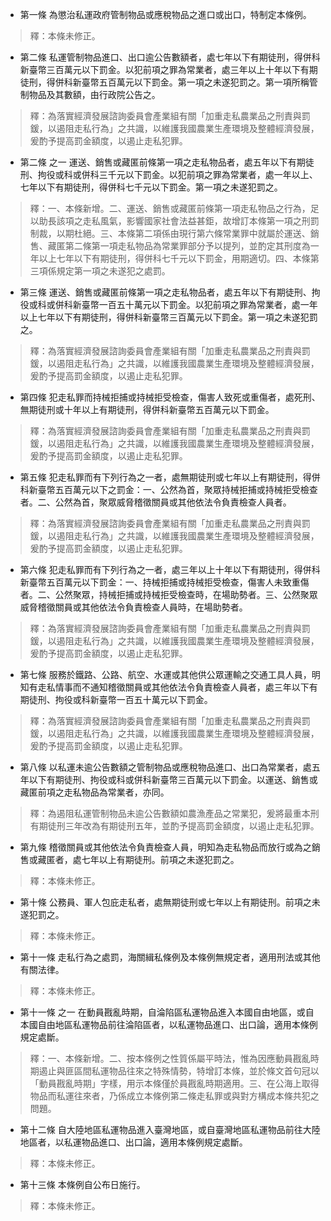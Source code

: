 * 第一條 為懲治私運政府管制物品或應稅物品之進口或出口，特制定本條例。

> 釋：本條未修正。

* 第二條 私運管制物品進口、出口逾公告數額者，處七年以下有期徒刑，得併科新臺幣三百萬元以下罰金。以犯前項之罪為常業者，處三年以上十年以下有期徒刑，得併科新臺幣五百萬元以下罰金。第一項之未遂犯罰之。第一項所稱管制物品及其數額，由行政院公告之。

> 釋：為落實經濟發展諮詢委員會產業組有關「加重走私農業品之刑責與罰鍰，以遏阻走私行為」之共識，以維護我國農業生產環境及整體經濟發展，爰酌予提高罰金額度，以遏止走私犯罪。

* 第二條 之一 運送、銷售或藏匿前條第一項之走私物品者，處五年以下有期徒刑、拘役或科或併科三千元以下罰金。以犯前項之罪為常業者，處一年以上、七年以下有期徒刑，得併科七千元以下罰金。第一項之未遂犯罰之。

> 釋：一、本條新增。二、運送、銷售或藏匿前條第一項走私物品之行為，足以助長該項之走私風氣，影響國家社會法益甚鉅，故增訂本條第一項之刑罰制裁，以期杜絕。三、本條第二項係由現行第六條常業罪中就屬於運送、銷售、藏匿第二條第一項走私物品為常業罪部分予以提列，並酌定其刑度為一年以上七年以下有期徒刑，得併科七千元以下罰金，用期適切。四、本條第三項係規定第一項之未遂犯之處罰。

* 第三條 運送、銷售或藏匿前條第一項之走私物品者，處五年以下有期徒刑、拘役或科或併科新臺幣一百五十萬元以下罰金。以犯前項之罪為常業者，處一年以上七年以下有期徒刑，得併科新臺幣三百萬元以下罰金。第一項之未遂犯罰之。

> 釋：為落實經濟發展諮詢委員會產業組有關「加重走私農業品之刑責與罰鍰，以遏阻走私行為」之共識，以維護我國農業生產環境及整體經濟發展，爰酌予提高罰金額度，以遏止走私犯罪。

* 第四條 犯走私罪而持械拒捕或持械拒受檢查，傷害人致死或重傷者，處死刑、無期徒刑或十年以上有期徒刑，得併科新臺幣五百萬元以下罰金。

> 釋：為落實經濟發展諮詢委員會產業組有關「加重走私農業品之刑責與罰鍰，以遏阻走私行為」之共識，以維護我國農業生產環境及整體經濟發展，爰酌予提高罰金額度，以遏止走私犯罪。

* 第五條 犯走私罪而有下列行為之一者，處無期徒刑或七年以上有期徒刑，得併科新臺幣五百萬元以下之罰金：一、公然為首，聚眾持械拒捕或持械拒受檢查者。二、公然為首，聚眾威脅稽徵關員或其他依法令負責檢查人員者。

> 釋：為落實經濟發展諮詢委員會產業組有關「加重走私農業品之刑責與罰鍰，以遏阻走私行為」之共識，以維護我國農業生產環境及整體經濟發展，爰酌予提高罰金額度，以遏止走私犯罪。

* 第六條 犯走私罪而有下列行為之一者，處三年以上十年以下有期徒刑，得併科新臺幣五百萬元以下罰金：一、持械拒捕或持械拒受檢查，傷害人未致重傷者。二、公然聚眾，持械拒捕或持械拒受檢查時，在場助勢者。三、公然聚眾威脅稽徵關員或其他依法令負責檢查人員時，在場助勢者。

> 釋：為落實經濟發展諮詢委員會產業組有關「加重走私農業品之刑責與罰鍰，以遏阻走私行為」之共識，以維護我國農業生產環境及整體經濟發展，爰酌予提高罰金額度，以遏止走私犯罪。

* 第七條 服務於鐵路、公路、航空、水運或其他供公眾運輸之交通工具人員，明知有走私情事而不通知稽徵關員或其他依法令負責檢查人員者，處三年以下有期徒刑、拘役或科新臺幣一百五十萬元以下罰金。

> 釋：為落實經濟發展諮詢委員會產業組有關「加重走私農業品之刑責與罰鍰，以遏阻走私行為」之共識，以維護我國農業生產環境及整體經濟發展，爰酌予提高罰金額度，以遏止走私犯罪。

* 第八條 以私運未逾公告數額之管制物品或應稅物品進口、出口為常業者，處五年以下有期徒刑、拘役或科或併科新臺幣三百萬元以下罰金。以運送、銷售或藏匿前項之走私物品為常業者，亦同。

> 釋：為遏阻私運管制物品未逾公告數額如農漁產品之常業犯，爰將最重本刑有期徒刑三年改為有期徒刑五年，並酌予提高罰金額度，以遏止走私犯罪。

* 第九條 稽徵關員或其他依法令負責檢查人員，明知為走私物品而放行或為之銷售或藏匿者，處七年以上有期徒刑。前項之未遂犯罰之。

> 釋：本條未修正。

* 第十條 公務員、軍人包庇走私者，處無期徒刑或七年以上有期徒刑。前項之未遂犯罰之。

> 釋：本條未修正。

* 第十一條 走私行為之處罰，海關緝私條例及本條例無規定者，適用刑法或其他有關法律。

> 釋：本條未修正。

* 第十一條 之一 在動員戡亂時期，自淪陷區私運物品進入本國自由地區，或自本國自由地區私運物品前往淪陷區者，以私運物品進口、出口論，適用本條例規定處斷。

> 釋：一、本條新增。二、按本條例之性質係屬平時法，惟為因應動員戡亂時期遏止與匪區間私運物品往來之特殊情勢，特增訂本條，並於條文首句冠以「動員戡亂時期」字樣，用示本條僅於員戡亂時期適用。三、在公海上取得物品而私運往來者，乃係成立本條例第二條走私罪或與對方構成本條共犯之問題。

* 第十二條 自大陸地區私運物品進入臺灣地區，或自臺灣地區私運物品前往大陸地區者，以私運物品進口、出口論，適用本條例規定處斷。

> 釋：本條未修正。

* 第十三條 本條例自公布日施行。

> 釋：本條未修正。

